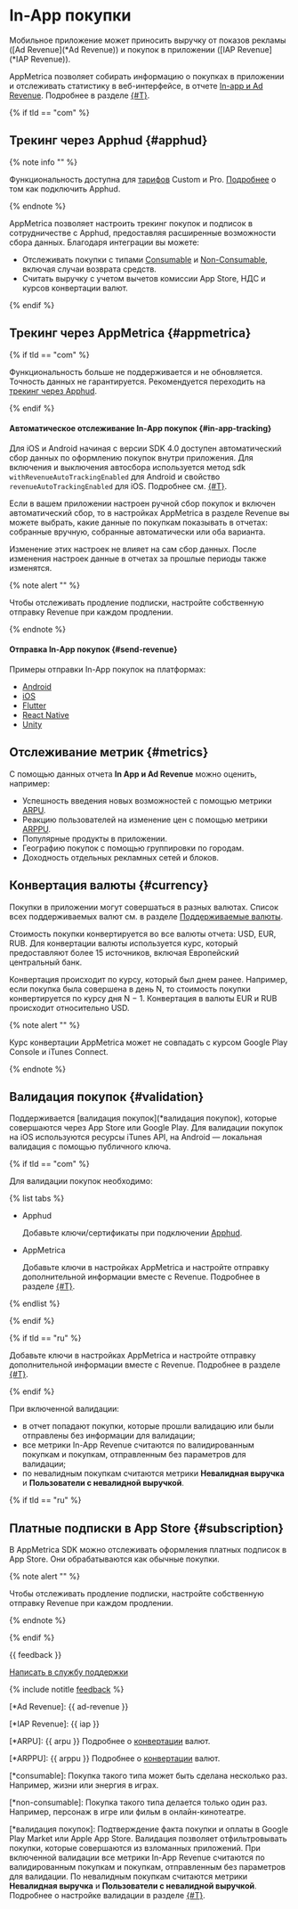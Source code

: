 # In-App покупки

<!-- {% if tld == "ru" %}

{% note warning %}

Функциональность больше не поддерживается и не обновляется. Точность данных не гарантируется.

AppMetrica предоставляет [альтернативную технологию трекинга](https://appmetrica.yandex.com/docs/ru/data-collection/apphud/apphud-about), которая доступна в некоторых регионах.

{% endnote %}

{% endif %} -->

Мобильное приложение может приносить выручку от показов рекламы ([Ad Revenue](*Ad Revenue)) и покупок в приложении ([IAP Revenue](*IAP Revenue)).

AppMetrica позволяет собирать информацию о покупках в приложении и отслеживать статистику в веб-интерфейсе, в отчете [In-app и Ad Revenue](../mobile-reports/revenue-report.md). Подробнее в разделе [{#T}](#send-revenue).

{% if tld == "com" %}

## Трекинг через Apphud {#apphud}

{% note info "" %}

Функциональность доступна для [тарифов](../common/pricing/uae-currency.md#apphud) Custom и Pro. [Подробнее](apphud/apphud-about.md) о том как подключить Apphud.

{% endnote %}

AppMetrica позволяет настроить трекинг покупок и подписок в сотрудничестве с Apphud, предоставляя расширенные возможности сбора данных. Благодаря интеграции вы можете:

- Отслеживать покупки с типами [Consumable](*consumable) и [Non-Consumable](*non-consumable), включая случаи возврата средств.
- Считать выручку с учетом вычетов комиссии App Store, НДС и курсов конвертации валют.

{% endif %}

## Трекинг через AppMetrica {#appmetrica}

{% if tld == "com" %}

Функциональность больше не поддерживается и не обновляется. Точность данных не гарантируется. Рекомендуется переходить на [трекинг через Apphud](#apphud).

{% endif %}

#### Автоматическое отслеживание In-App покупок {#in-app-tracking}

Для iOS и Android начиная с версии SDK 4.0 доступен автоматический сбор данных по оформлению покупок внутри приложения. Для включения и выключения автосбора используется метод sdk `withRevenueAutoTrackingEnabled` для Android и свойство `revenueAutoTrackingEnabled` для iOS. Подробнее см. [{#T}](#send-revenue).

Если в вашем приложении настроен ручной сбор покупок и включен автоматический сбор, то в настройках AppMetrica в разделе Revenue вы можете выбрать, какие данные по покупкам показывать в отчетах: собранные вручную, собранные автоматически или оба варианта.

Изменение этих настроек не влияет на сам сбор данных. После изменения настроек данные в отчетах за прошлые периоды также изменятся.

{% note alert "" %}

Чтобы отслеживать продление подписки, настройте собственную отправку Revenue при каждом продлении.

{% endnote %}

#### Отправка In-App покупок {#send-revenue}

Примеры отправки In-App покупок на платформах:

- [Android](../sdk/android/analytics/android-operations.md#send-revenue)
- [iOS](../sdk/ios/analytics/ios-operations.md#send-revenue) 
- [Flutter](../sdk/flutter/analytics/flutter-operations.md#send-revenue)
- [React Native](../sdk/react-native/analytics/react-native-operations.md#send-revenue) 
- [Unity](../sdk/unity/analytics/unity-operations.md#send-revenue)

## Отслеживание метрик {#metrics}

С помощью данных отчета **In App и Ad Revenue** можно оценить, например:
- Успешность введения новых возможностей с помощью метрики [ARPU](*ARPU).
- Реакцию пользователей на изменение цен с помощью метрики [ARPPU](*ARPPU).
- Популярные продукты в приложении.
- Географию покупок с помощью группировки по городам.
- Доходность отдельных рекламных сетей и блоков.

## Конвертация валюты {#currency}

Покупки в приложении могут совершаться в разных валютах. Список всех поддерживаемых валют см. в разделе [Поддерживаемые валюты](currency-codes.md).

Стоимость покупки конвертируется во все валюты отчета: USD, EUR, RUB. Для конвертации валюты используется курс, который предоставляют более 15 источников, включая Европейский центральный банк.

Конвертация происходит по курсу, который был днем ранее. Например, если покупка была совершена в день N, то стоимость покупки конвертируется по курсу дня N − 1. Конвертация в валюты EUR и RUB происходит относительно USD.

{% note alert "" %}

Курс конвертации AppMetrica может не совпадать с курсом Google Play Console и iTunes Connect.

{% endnote %}

## Валидация покупок {#validation}

Поддерживается [валидация покупок](*валидация покупок), которые совершаются через App Store или Google Play. Для валидации покупок на iOS используются ресурсы iTunes API, на Android — локальная валидация с помощью публичного ключа.

{% if tld == "com" %}

Для валидации покупок необходимо:

{% list tabs %}

- Apphud

  Добавьте ключи/сертификаты при подключении [Apphud](apphud/apphud-about.md).

- AppMetrica

  Добавьте ключи в настройках AppMetrica и настройте отправку дополнительной информации вместе с Revenue. Подробнее в разделе [{#T}](#send-revenue).

{% endlist %}

{% endif %}

{% if tld == "ru" %}

Добавьте ключи в настройках AppMetrica и настройте отправку дополнительной информации вместе с Revenue. Подробнее в разделе [{#T}](#send-revenue).

{% endif %}

При включенной валидации:
- в отчет попадают покупки, которые прошли валидацию или были отправлены без информации для валидации;
- все метрики In-App Revenue cчитаются по валидированным покупкам и покупкам, отправленным без параметров для валидации;
- по невалидным покупкам считаются метрики **Невалидная выручка** и **Пользователи с невалидной выручкой**.

<!--## Группировка покупок {#grouping}

ВОПРОС ОЛЕ!!!

Покупки в приложении группируются по идентификатору `OrderID`.

Для покупок c валидацией в качестве идентификатора используются:
- На iOS — идентификатор [transactionIdentifier](https://developer.apple.com/documentation/storekit/skpaymenttransaction/1411288-transactionidentifier). Он генерируется библиотекой [StoreKit](https://developer.apple.com/documentation/storekit).
- На Android — идентификатор [OrderId](https://developer.android.com/reference/com/android/billingclient/api/Purchase.html#getorderid). Он генерируется библиотекой [Google Play Billing](https://developer.android.com/google/play/billing/billing_overview).

Для покупок без валидации `OrderID` можно задать вручную. Его необходимо передавать в поле `payload`. Подробнее в разделе [{#T}](#send-revenue).

Если `OrderID` не передается, AppMetrica SDK генерирует идентификатор покупки автоматически. -->

<!--
{% if tld == "ru" %}

## Отладка отправки Revenue {#debug}

УДАЛИТЬ

В AppMetrica нет возможности сегментировать Revenue на "тестовые" и "не тестовые". Если для отладки покупок вы используете основной API key, то тестовые покупки будут попадать в общую статистику. Поэтому, чтобы отладить отправку Revenue, используйте отправку статистики на дополнительный API key с помощью репортера. Подробнее в разделе [{#T}](#send-revenue). 

{% endif %} -->

{% if tld == "ru" %}

## Платные подписки в App Store {#subscription}

В AppMetrica SDK можно отслеживать оформления платных подписок в App Store. Они обрабатываются как обычные покупки.

{% note alert "" %}

Чтобы отслеживать продление подписки, настройте собственную отправку Revenue при каждом продлении.

{% endnote %}

{% endif %}

{{ feedback }}

<a href="../troubleshooting/feedback-new.html">
  <span class="button">Написать в службу поддержки</span>
</a>

{% include notitle [feedback](../_includes/feedback-button.md) %}

[*Ad Revenue]: {{ ad-revenue }}

[*IAP Revenue]: {{ iap }}

[*ARPU]: {{ arpu }} Подробнее о [конвертации](#currency) валют.

[*ARPPU]: {{ arppu }} Подробнее о [конвертации](#currency) валют.

[*consumable]: Покупка такого типа может быть сделана несколько раз. Например, жизни или энергия в играх.

[*non-consumable]: Покупка такого типа делается только один раз. Например, персонаж в игре или фильм в онлайн-кинотеатре.

[*валидация покупок]: Подтверждение факта покупки и оплаты в Google Play Market или Apple App Store. Валидация позволяет отфильтровывать покупки, которые совершаются из взломанных приложений. При включенной валидации все метрики In-App Revenue cчитаются по валидированным покупкам и покупкам, отправленным без параметров для валидации. По невалидным покупкам считаются метрики **Невалидная выручка** и **Пользователи с невалидной выручкой**.
Подробнее о настройке валидации в разделе [{#T}](#send-revenue).
